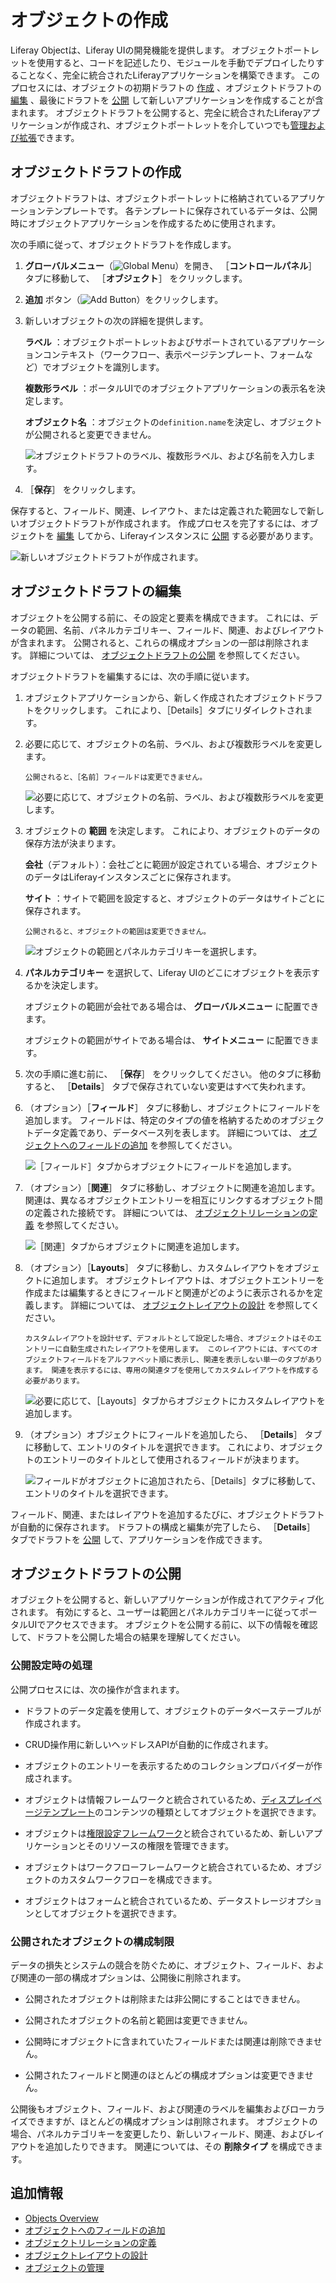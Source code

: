 # オブジェクトの作成

Liferay Objectは、Liferay UIの開発機能を提供します。 オブジェクトポートレットを使用すると、コードを記述したり、モジュールを手動でデプロイしたりすることなく、完全に統合されたLiferayアプリケーションを構築できます。 このプロセスには、オブジェクトの初期ドラフトの [作成](#creating-object-drafts) 、オブジェクトドラフトの [編集](#editing-object-drafts) 、最後にドラフトを [公開](#publishing-object-drafts) して新しいアプリケーションを作成することが含まれます。 オブジェクトドラフトを公開すると、完全に統合されたLiferayアプリケーションが作成され、オブジェクトポートレットを介していつでも[管理および拡張](./managing-objects.md)できます。

## オブジェクトドラフトの作成

オブジェクトドラフトは、オブジェクトポートレットに格納されているアプリケーションテンプレートです。 各テンプレートに保存されているデータは、公開時にオブジェクトアプリケーションを作成するために使用されます。

次の手順に従って、オブジェクトドラフトを作成します。

1. **グローバルメニュー**（![Global Menu](../../../images/icon-applications-menu.png)）を開き、 ［**コントロールパネル**］ タブに移動して、 ［**オブジェクト**］ をクリックします。

1. **追加** ボタン（![Add Button](../../../images/icon-add.png)）をクリックします。

1. 新しいオブジェクトの次の詳細を提供します。

   **ラベル** ：オブジェクトポートレットおよびサポートされているアプリケーションコンテキスト（ワークフロー、表示ページテンプレート、フォームなど）でオブジェクトを識別します。

   **複数形ラベル** ：ポータルUIでのオブジェクトアプリケーションの表示名を決定します。

   **オブジェクト名** ：オブジェクトの`definition.name`を決定し、オブジェクトが公開されると変更できません。

   ![オブジェクトドラフトのラベル、複数形ラベル、および名前を入力します。](./creating-objects/images/01.png)

1. ［**保存**］ をクリックします。

保存すると、フィールド、関連、レイアウト、または定義された範囲なしで新しいオブジェクトドラフトが作成されます。 作成プロセスを完了するには、オブジェクトを [編集](#editing-object-drafts) してから、Liferayインスタンスに [公開](#publishing-object-drafts) する必要があります。

![新しいオブジェクトドラフトが作成されます。](./creating-objects/images/02.png)

## オブジェクトドラフトの編集

オブジェクトを公開する前に、その設定と要素を構成できます。 これには、データの範囲、名前、パネルカテゴリキー、フィールド、関連、およびレイアウトが含まれます。 公開されると、これらの構成オプションの一部は削除されます。 詳細については、 [オブジェクトドラフトの公開](#publishing-object-drafts) を参照してください。

オブジェクトドラフトを編集するには、次の手順に従います。

1. オブジェクトアプリケーションから、新しく作成されたオブジェクトドラフトをクリックします。 これにより、［Details］タブにリダイレクトされます。

1. 必要に応じて、オブジェクトの名前、ラベル、および複数形ラベルを変更します。

   ```{important}
   公開されると、［名前］フィールドは変更できません。
   ```

   ![必要に応じて、オブジェクトの名前、ラベル、および複数形ラベルを変更します。](./creating-objects/images/03.png)

1. オブジェクトの **範囲** を決定します。 これにより、オブジェクトのデータの保存方法が決まります。

   **会社**（デフォルト）：会社ごとに範囲が設定されている場合、オブジェクトのデータはLiferayインスタンスごとに保存されます。

   **サイト** ：サイトで範囲を設定すると、オブジェクトのデータはサイトごとに保存されます。

   ```{important}
   公開されると、オブジェクトの範囲は変更できません。
   ```

   ![オブジェクトの範囲とパネルカテゴリキーを選択します。](./creating-objects/images/04.png)

1. **パネルカテゴリキー** を選択して、Liferay UIのどこにオブジェクトを表示するかを決定します。

   オブジェクトの範囲が会社である場合は、 **グローバルメニュー** に配置できます。

   オブジェクトの範囲がサイトである場合は、 **サイトメニュー** に配置できます。

1. 次の手順に進む前に、 ［**保存**］ をクリックしてください。 他のタブに移動すると、 ［**Details**］ タブで保存されていない変更はすべて失われます。

1. （オプション）［**フィールド**］ タブに移動し、オブジェクトにフィールドを追加します。 フィールドは、特定のタイプの値を格納するためのオブジェクトデータ定義であり、データベース列を表します。 詳細については、 [オブジェクトへのフィールドの追加](./adding-fields-to-objects.md) を参照してください。

   ![［フィールド］タブからオブジェクトにフィールドを追加します。](./creating-objects/images/05.png)

1. （オプション）［**関連**］ タブに移動し、オブジェクトに関連を追加します。 関連は、異なるオブジェクトエントリーを相互にリンクするオブジェクト間の定義された接続です。 詳細については、 [オブジェクトリレーションの定義](./defining-object-relationships.md) を参照してください。

   ![［関連］タブからオブジェクトに関連を追加します。](./creating-objects/images/06.png)

1. （オプション）［**Layouts**］ タブに移動し、カスタムレイアウトをオブジェクトに追加します。 オブジェクトレイアウトは、オブジェクトエントリーを作成または編集するときにフィールドと関連がどのように表示されるかを定義します。 詳細については、 [オブジェクトレイアウトの設計](./designing-object-layouts.md) を参照してください。

   ```{note}
   カスタムレイアウトを設計せず、デフォルトとして設定した場合、オブジェクトはそのエントリーに自動生成されたレイアウトを使用します。 このレイアウトには、すべてのオブジェクトフィールドをアルファベット順に表示し、関連を表示しない単一のタブがあります。 関連を表示するには、専用の関連タブを使用してカスタムレイアウトを作成する必要があります。
   ```

   ![必要に応じて、［Layouts］タブからオブジェクトにカスタムレイアウトを追加します。](./creating-objects/images/07.png)

1. （オプション）オブジェクトにフィールドを追加したら、 ［**Details**］ タブに移動して、エントリのタイトルを選択できます。 これにより、オブジェクトのエントリーのタイトルとして使用されるフィールドが決まります。

   ![フィールドがオブジェクトに追加されたら、［Details］タブに移動して、エントリのタイトルを選択できます。](./creating-objects/images/08.png)

フィールド、関連、またはレイアウトを追加するたびに、オブジェクトドラフトが自動的に保存されます。 ドラフトの構成と編集が完了したら、 ［**Details**］ タブでドラフトを [公開](#publishing-object-drafts) して、アプリケーションを作成できます。

## オブジェクトドラフトの公開

オブジェクトを公開すると、新しいアプリケーションが作成されてアクティブ化されます。 有効にすると、ユーザーは範囲とパネルカテゴリキーに従ってポータルUIでアクセスできます。 オブジェクトを公開する前に、以下の情報を確認して、ドラフトを公開した場合の結果を理解してください。

### 公開設定時の処理

公開プロセスには、次の操作が含まれます。

* ドラフトのデータ定義を使用して、オブジェクトのデータベーステーブルが作成されます。

* CRUD操作用に新しいヘッドレスAPIが自動的に作成されます。

* オブジェクトのエントリーを表示するためのコレクションプロバイダーが作成されます。

* オブジェクトは情報フレームワークと統合されているため、[ディスプレイページテンプレート](../../../site-building/displaying-content/using-display-page-templates/about-display-page-templates-and-display-pages.md)のコンテンツの種類としてオブジェクトを選択できます。

* オブジェクトは[権限設定フレームワーク](../understanding-object-integrations/permissions-framework-integration.md)と統合されているため、新しいアプリケーションとそのリソースの権限を管理できます。

* オブジェクトはワークフローフレームワークと統合されているため、オブジェクトのカスタムワークフローを構成できます。

* オブジェクトはフォームと統合されているため、データストレージオプションとしてオブジェクトを選択できます。

### 公開されたオブジェクトの構成制限

データの損失とシステムの競合を防ぐために、オブジェクト、フィールド、および関連の一部の構成オプションは、公開後に削除されます。

* 公開されたオブジェクトは削除または非公開にすることはできません。

* 公開されたオブジェクトの名前と範囲は変更できません。

* 公開時にオブジェクトに含まれていたフィールドまたは関連は削除できません。

* 公開されたフィールドと関連のほとんどの構成オプションは変更できません。

公開後もオブジェクト、フィールド、および関連のラベルを編集およびローカライズできますが、ほとんどの構成オプションは削除されます。 オブジェクトの場合、パネルカテゴリキーを変更したり、新しいフィールド、関連、およびレイアウトを追加したりできます。 関連については、その **削除タイプ** を構成できます。

## 追加情報

* [Objects Overview](../../objects.md)
* [オブジェクトへのフィールドの追加](./adding-fields-to-objects.md)
* [オブジェクトリレーションの定義](./defining-object-relationships.md)
* [オブジェクトレイアウトの設計](./designing-object-layouts.md)
* [オブジェクトの管理](./managing-objects.md)
